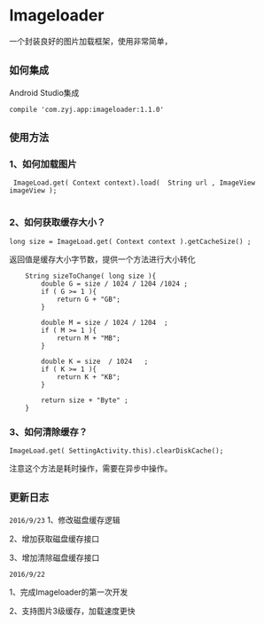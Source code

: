 # Imageloader
一个封装良好的图片加载框架，使用非常简单，

## `如何集成`
Android Studio集成
```
compile 'com.zyj.app:imageloader:1.1.0'

```

## `使用方法`

### 1、如何加载图片
```
 ImageLoad.get( Context context).load(  String url , ImageView imageView );
 
```

### 2、如何获取缓存大小？
```
long size = ImageLoad.get( Context context ).getCacheSize() ;

```

返回值是缓存大小字节数，提供一个方法进行大小转化
```
    String sizeToChange( long size ){
        double G = size / 1024 / 1204 /1024 ;
        if ( G >= 1 ){
            return G + "GB";
        }

        double M = size / 1024 / 1204  ;
        if ( M >= 1 ){
            return M + "MB";
        }

        double K = size  / 1024   ;
        if ( K >= 1 ){
            return K + "KB";
        }

        return size + "Byte" ;
    }
```

### 3、如何清除缓存？
```
ImageLoad.get( SettingActivity.this).clearDiskCache();
```
注意这个方法是耗时操作，需要在异步中操作。


## `更新日志`
 `2016/9/23`
 1、修改磁盘缓存逻辑
 
 2、增加获取磁盘缓存接口
 
 3、增加清除磁盘缓存接口 

 `2016/9/22`
 
   1、完成Imageloader的第一次开发
   
   2、支持图片3级缓存，加载速度更快

